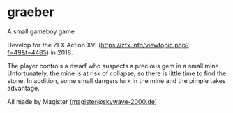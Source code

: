 # graeber
A small gameboy game

Develop for the ZFX Action XVI (https://zfx.info/viewtopic.php?f=49&t=4485) in 2018.

The player controls a dwarf who suspects a precious gem in a small mine. Unfortunately, the mine is at risk of collapse, 
so there is little time to find the stone. In addition, some small dangers lurk in the mine and the pimple takes advantage.

All made by Magister (magister@skywave-2000.de)
